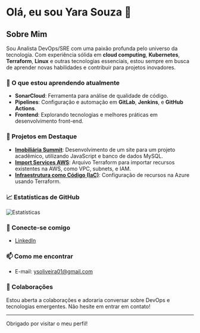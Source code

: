 # Olá, eu sou Yara Souza 👋

## Sobre Mim

Sou Analista DevOps/SRE com uma paixão profunda pelo universo da tecnologia. Com experiência sólida em **cloud computing**, **Kubernetes**, **Terraform**, **Linux** e outras tecnologias essenciais, estou sempre em busca de aprender novas habilidades e contribuir para projetos inovadores.

### 🌱 O que estou aprendendo atualmente

- **SonarCloud**: Ferramenta para análise de qualidade de código.
- **Pipelines**: Configuração e automação em **GitLab**, **Jenkins**, e **GitHub Actions**.
- **Frontend**: Explorando tecnologias e melhores práticas em desenvolvimento front-end.

### 🚀 Projetos em Destaque

- **[Imobiliária Summit](https://github.com/ysoliveira01/website)**: Desenvolvimento de um site para um projeto acadêmico, utilizando JavaScript e banco de dados MySQL.
- **[Import Services AWS](https://github.com/ysoliveira01/Import-Terraform)**: Arquivo Terraform para importar recursos existentes na AWS, como VPC, subnets, e IAM.
- **[Infraestrutura como Código (IaC)](https://github.com/ysoliveira01/IAC)**: Configuração de recursos na Azure usando Terraform.

### 📈 Estatísticas de GitHub

![Estatísticas](https://github-readme-stats.vercel.app/api?username=ysoliveira01&show_icons=true&hide_title=true&hide=prs&count_private=true&include_all_commits=true&hide_border=true&theme=radical)

### 🔗 Conecte-se comigo

- [LinkedIn](https://www.linkedin.com/in/ysoliveira0)

### 📫 Como me encontrar

- E-mail: [ysoliveira01@gmail.com](mailto:ysoliveira01@gmail.com)

### 🤝 Colaborações

Estou aberta a colaborações e adoraria conversar sobre DevOps e tecnologias emergentes. Não hesite em entrar em contato!

---

Obrigado por visitar o meu perfil!
